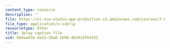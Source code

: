 ```yaml
---
content_type: resource
description: ''
file: https://ol-ocw-studio-app-production.s3.amazonaws.com/courses/7-014-introductory-biology-spring-2005/b84aad3eda3238a82b904b341df64331_7aNYj3zyVkc.srt
file_type: application/x-subrip
resourcetype: Other
title: 3play caption file
uid: b84aad3e-da32-38a8-2b90-4b341df64331
---
```

